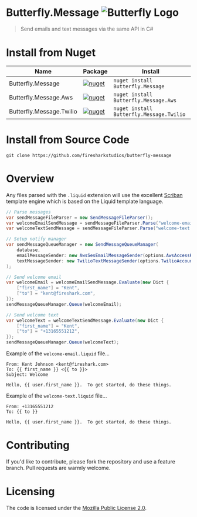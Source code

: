 # Butterfly.Message ![Butterfly Logo](https://raw.githubusercontent.com/firesharkstudios/Butterfly/master/img/logo-40x40.png) 

> Send emails and text messages via the same API in C#

# Install from Nuget

| Name | Package | Install |
| --- | --- | --- |
| Butterfly.Message | [![nuget](https://img.shields.io/nuget/v/Butterfly.Message.svg)](https://www.nuget.org/packages/Butterfly.Message/) | `nuget install Butterfly.Message` |
| Butterfly.Message.Aws | [![nuget](https://img.shields.io/nuget/v/Butterfly.Message.Aws.svg)](https://www.nuget.org/packages/Butterfly.Message.Aws/) | `nuget install Butterfly.Message.Aws` |
| Butterfly.Message.Twilio | [![nuget](https://img.shields.io/nuget/v/Butterfly.Message.Twilio.svg)](https://www.nuget.org/packages/Butterfly.Message.Twilio/) | `nuget install Butterfly.Message.Twilio` |

# Install from Source Code

```git clone https://github.com/firesharkstudios/butterfly-message```

# Overview

Any files parsed with the ```.liquid``` extension will use the excellent [Scriban](https://github.com/lunet-io/scriban) template
engine which is based on the Liquid template language.

```cs
// Parse messages
var sendMessageFileParser = new SendMessageFileParser();
var welcomeEmailSendMessage = sendMessageFileParser.Parse("welcome-email.liquid");
var welcomeTextSendMessage = sendMessageFileParser.Parse("welcome-text.liquid");

// Setup notify manager
var sendMessageQueueManager = new SendMessageQueueManager(
    database,
    emailMessageSender: new AwsSesEmailMessageSender(options.AwsAccessKeyId, options.AwsSecretAccessKey),
    textMessageSender: new TwilioTextMessageSender(options.TwilioAccountSid, options.TwilioAuthToken)
);

// Send welcome email
var welcomeEmail = welcomeEmailSendMessage.Evaluate(new Dict {
    ["first_name"] = "Kent",
    ["to"] = "kent@fireshark.com",
});
sendMessageQueueManager.Queue(welcomeEmail);

// Send welcome text
var welcomeText = welcomeTextSendMessage.Evaluate(new Dict {
    ["first_name"] = "Kent",
    ["to"] = "+13165551212",
});
sendMessageQueueManager.Queue(welcomeText);
```

Example of the ```welcome-email.liquid``` file...
```
From: Kent Johnson <kent@fireshark.com>
To: {{ first_name }} <{{ to }}>
Subject: Welcome

Hello, {{ user.first_name }}.  To get started, do these things. 
```

Example of the ```welcome-text.liquid``` file...
```
From: +13165551212
To: {{ to }}

Hello, {{ user.first_name }}.  To get started, do these things. 
```

# Contributing

If you'd like to contribute, please fork the repository and use a feature
branch. Pull requests are warmly welcome.

# Licensing

The code is licensed under the [Mozilla Public License 2.0](http://mozilla.org/MPL/2.0/).  
